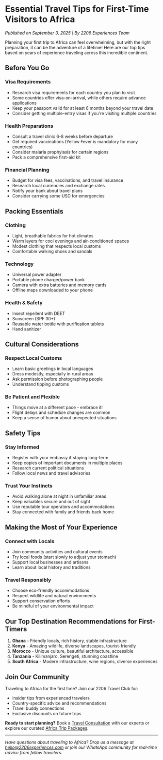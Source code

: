 # Essential Travel Tips for First-Time Visitors to Africa

*Published on September 3, 2025 | By 2206 Experiences Team*

Planning your first trip to Africa can feel overwhelming, but with the right preparation, it can be the adventure of a lifetime! Here are our top tips based on years of experience traveling across this incredible continent.

## Before You Go

### Visa Requirements
- Research visa requirements for each country you plan to visit
- Some countries offer visa-on-arrival, while others require advance applications
- Keep your passport valid for at least 6 months beyond your travel date
- Consider getting multiple-entry visas if you're visiting multiple countries

### Health Preparations
- Consult a travel clinic 6-8 weeks before departure
- Get required vaccinations (Yellow Fever is mandatory for many countries)
- Consider malaria prophylaxis for certain regions
- Pack a comprehensive first-aid kit

### Financial Planning
- Budget for visa fees, vaccinations, and travel insurance
- Research local currencies and exchange rates
- Notify your bank about travel plans
- Consider carrying some USD for emergencies

## Packing Essentials

### Clothing
- Light, breathable fabrics for hot climates
- Warm layers for cool evenings and air-conditioned spaces
- Modest clothing that respects local customs
- Comfortable walking shoes and sandals

### Technology
- Universal power adapter
- Portable phone charger/power bank
- Camera with extra batteries and memory cards
- Offline maps downloaded to your phone

### Health & Safety
- Insect repellent with DEET
- Sunscreen (SPF 30+)
- Reusable water bottle with purification tablets
- Hand sanitizer

## Cultural Considerations

### Respect Local Customs
- Learn basic greetings in local languages
- Dress modestly, especially in rural areas
- Ask permission before photographing people
- Understand tipping customs

### Be Patient and Flexible
- Things move at a different pace - embrace it!
- Flight delays and schedule changes are common
- Keep a sense of humor about unexpected situations

## Safety Tips

### Stay Informed
- Register with your embassy if staying long-term
- Keep copies of important documents in multiple places
- Research current political situations
- Follow local news and travel advisories

### Trust Your Instincts
- Avoid walking alone at night in unfamiliar areas
- Keep valuables secure and out of sight
- Use reputable tour operators and accommodations
- Stay connected with family and friends back home

## Making the Most of Your Experience

### Connect with Locals
- Join community activities and cultural events
- Try local foods (start slowly to adjust your stomach)
- Support local businesses and artisans
- Learn about local history and traditions

### Travel Responsibly
- Choose eco-friendly accommodations
- Respect wildlife and natural environments
- Support conservation efforts
- Be mindful of your environmental impact

## Our Top Destination Recommendations for First-Timers

1. **Ghana** - Friendly locals, rich history, stable infrastructure
2. **Kenya** - Amazing wildlife, diverse landscapes, tourist-friendly
3. **Morocco** - Unique culture, beautiful architecture, accessible
4. **Tanzania** - Kilimanjaro, Serengeti, stunning coastline
5. **South Africa** - Modern infrastructure, wine regions, diverse experiences

## Join Our Community

Traveling to Africa for the first time? Join our 2206 Travel Club for:
- Insider tips from experienced travelers
- Country-specific advice and recommendations  
- Travel buddy connections
- Exclusive discounts on future trips

**Ready to start planning?** Book a [Travel Consultation](/consultations) with our experts or explore our curated [Africa Trip Packages](/trips).

---

*Have questions about traveling to Africa? Drop us a message at hello@2206experiences.com or join our WhatsApp community for real-time advice from fellow travelers.*

